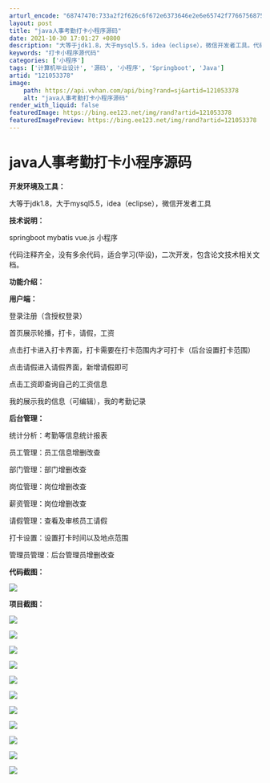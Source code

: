 ```yaml
---
arturl_encode: "68747470:733a2f2f626c6f672e6373646e2e6e65742f7766756875692f:61727469636c652f64657461696c732f313231303533333738"
layout: post
title: "java人事考勤打卡小程序源码"
date: 2021-10-30 17:01:27 +0800
description: "大等于jdk1.8，大于mysql5.5，idea（eclipse），微信开发者工具。代码注释齐全，"
keywords: "打卡小程序源代码"
categories: ['小程序']
tags: ['计算机毕业设计', '源码', '小程序', 'Springboot', 'Java']
artid: "121053378"
image:
    path: https://api.vvhan.com/api/bing?rand=sj&artid=121053378
    alt: "java人事考勤打卡小程序源码"
render_with_liquid: false
featuredImage: https://bing.ee123.net/img/rand?artid=121053378
featuredImagePreview: https://bing.ee123.net/img/rand?artid=121053378
---
```


# java人事考勤打卡小程序源码

******开发环境及工具：******

大等于jdk1.8，大于mysql5.5，idea（eclipse），微信开发者工具

******技术说明：******

springboot mybatis vue.js 小程序

代码注释齐全，没有多余代码，适合学习(毕设)，二次开发，包含论文技术相关文档。

******功能介绍：******

****用户端：****

登录注册（含授权登录）

首页展示轮播，打卡，请假，工资

点击打卡进入打卡界面，打卡需要在打卡范围内才可打卡（后台设置打卡范围）

点击请假进入请假界面，新增请假即可

点击工资即查询自己的工资信息

我的展示我的信息（可编辑），我的考勤记录

****后台管理：****

统计分析：考勤等信息统计报表

员工管理：员工信息增删改查

部门管理：部门增删改查

岗位管理：岗位增删改查

薪资管理：岗位增删改查

请假管理：查看及审核员工请假

打卡设置：设置打卡时间以及地点范围

管理员管理：后台管理员增删改查

******代码截图：******

![](https://i-blog.csdnimg.cn/blog_migrate/aea0a779a0968982af33b2b45dc1346d.png)

******项目截图：******

![](https://i-blog.csdnimg.cn/blog_migrate/ec2b999fbfee30a79c7fd65a80048a72.png)

![](https://i-blog.csdnimg.cn/blog_migrate/543cb2126725cedc2e7bc7eeb87e651f.png)

![](https://i-blog.csdnimg.cn/blog_migrate/61b73aba59dc0d00dbdb88bbb89ea28e.png)

![](https://i-blog.csdnimg.cn/blog_migrate/538ea989ea1af1d66c67ac7a7afe10a2.png)

![](https://i-blog.csdnimg.cn/blog_migrate/f3e6c092fdd7d3aafa43da5d88433e85.png)

![](https://i-blog.csdnimg.cn/blog_migrate/78b82f3908ff21c795322846d19136ec.png)

![](https://i-blog.csdnimg.cn/blog_migrate/a13a0d4ed3d007cc4e046467f912adb4.png)

![](https://i-blog.csdnimg.cn/blog_migrate/7cb540c3631ac6125fa0aded6d9c84ba.png)

![](https://i-blog.csdnimg.cn/blog_migrate/a9f4589aadd0be808a1e12764e758732.png)

![](https://i-blog.csdnimg.cn/blog_migrate/27161858b4cb04b4b006ee8b63dbf16c.png)

![](https://i-blog.csdnimg.cn/blog_migrate/24ac74491374936e4d687d2743592e60.png)